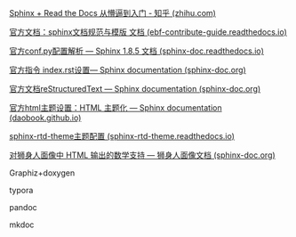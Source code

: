 [Sphinx + Read the Docs 从懵逼到入门 - 知乎 (zhihu.com)](https://zhuanlan.zhihu.com/p/264647009)

[官方文档：sphinx文档规范与模版 文档 (ebf-contribute-guide.readthedocs.io)](https://ebf-contribute-guide.readthedocs.io/zh_CN/latest/markdown-syntax/markdown-sphinx.html)

[官方conf.py配置解析 — Sphinx 1.8.5 文档 (sphinx-doc.readthedocs.io)](https://sphinx-doc.readthedocs.io/zh_CN/master/usage/configuration.html)

[官方指令 index.rst设置— Sphinx documentation (sphinx-doc.org)](https://www.sphinx-doc.org/zh_CN/master/usage/restructuredtext/directives.html#directive-toctree)

[官方文档reStructuredText — Sphinx documentation (sphinx-doc.org)](https://www.sphinx-doc.org/zh_CN/master/usage/restructuredtext/index.html)

[官方html主题设置：HTML 主题化 — Sphinx documentation (daobook.github.io)](https://daobook.github.io/sphinx/usage/theming.html)

[sphinx-rtd-theme主题配置 (sphinx-rtd-theme.readthedocs.io)](https://sphinx-rtd-theme.readthedocs.io/en/stable/configuring.html#miscellaneous-options)

[对狮身人面像中 HTML 输出的数学支持 — 狮身人面像文档 (sphinx-doc.org)](https://www.sphinx-doc.org/en/master/usage/extensions/math.html)

Graphiz+doxygen

typora

pandoc

mkdoc
